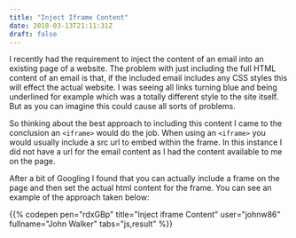 ```yaml
---
title: "Inject Iframe Content"
date: 2018-03-13T21:11:31Z
draft: false
---
```


I recently had the requirement to inject the content of an email into an existing page of a website. The problem with just including the full HTML content of an email is that, if the included email includes any CSS styles this will effect the actual website. I was seeing all links turning blue and being underlined for example which was a totally different style to the site itself. But as you can imagine this could cause all sorts of problems.

So thinking about the best approach to including this content I came to the conclusion an `<iframe>` would do the job. When using an `<iframe>` you would usually include a src url to embed within the frame. In this instance I did not have a url for the email content as I had the content available to me on the page.

After a bit of Googling I found that you can actually include a frame on the page and then set the actual html content for the frame. You can see an example of the approach taken below:

{{% codepen pen="rdxGBp" title="Inject iframe Content" user="johnw86" fullname="John Walker" tabs="js,result" %}}
